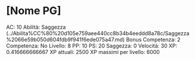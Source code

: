 # [Nome PG]

AC: 10
Abilità: Saggezza (../Abilita%CC%80%20d105e759aee440cc8b34b4eeddd8a78c/Saggezza%2066e59b050d604fdb9f941f6ede075a47.md)
Bonus Competenza: 2
Competenza: No
Livello: 8
PP: 10
PS: 20
Saggezza: 0
Velocità: 30
XP: 0.416666666667
XP attuali: 2500
XP massimi per livello: 6000